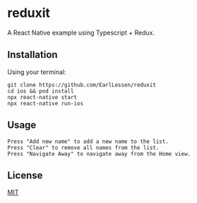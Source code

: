 # reduxit

A React Native example using Typescript + Redux.

## Installation

Using your terminal:

````
git clone https://github.com/EarlLessen/reduxit
cd ios && pod install
npx react-native start
npx react-native run-ios
````


## Usage
````
Press "Add new name" to add a new name to the list.
Press "Clear" to remove all names from the list.
Press "Navigate Away" to navigate away from the Home view.
````

## License
[MIT](https://choosealicense.com/licenses/mit/)
